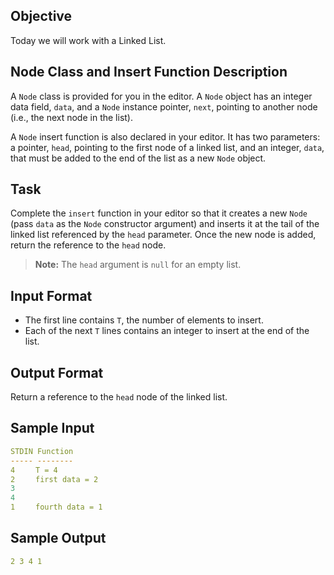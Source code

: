 ## Objective
Today we will work with a Linked List.

## Node Class and Insert Function Description

A `Node` class is provided for you in the editor. A `Node` object has an integer data field, `data`, and a `Node` instance pointer, `next`, pointing to another node (i.e., the next node in the list).

A `Node` insert function is also declared in your editor. It has two parameters: a pointer, `head`, pointing to the first node of a linked list, and an integer, `data`, that must be added to the end of the list as a new `Node` object.

## Task
Complete the `insert` function in your editor so that it creates a new `Node` (pass `data` as the `Node` constructor argument) and inserts it at the tail of the linked list referenced by the `head` parameter. Once the new node is added, return the reference to the `head` node.
> **Note:** The `head` argument is `null` for an empty list.

## Input Format
- The first line contains `T`, the number of elements to insert.
- Each of the next `T` lines contains an integer to insert at the end of the list.

## Output Format
Return a reference to the `head` node of the linked list.

## Sample Input
```yaml
STDIN Function
----- --------
4ㅤㅤㅤT = 4
2ㅤㅤㅤfirst data = 2
3
4
1ㅤㅤㅤfourth data = 1
```

## Sample Output
```yaml
2 3 4 1
```
